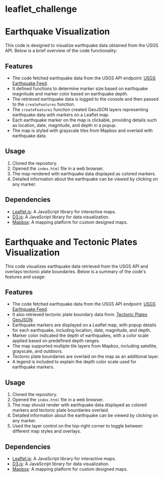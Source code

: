 # leaflet_challenge
# Earthquake Visualization 

This code is designed to visualize earthquake data obtained from the USGS API. Below is a brief overview of the code functionality:

## Features
- The code fetched earthquake data from the USGS API endpoint: [USGS Earthquake Feed](https://earthquake.usgs.gov/earthquakes/feed/v1.0/summary/all_week.geojson).
- It defined functions to determine marker size based on earthquake magnitude and marker color based on earthquake depth.
- The retrieved earthquake data is logged to the console and then passed to the `createFeatures` function.
- The `createFeatures` function created GeoJSON layers representing earthquake data with markers on a Leaflet map.
- Each earthquake marker on the map is clickable, providing details such as location, date, magnitude, and depth in a popup.
- The map is styled with grayscale tiles from Mapbox and overlaid with earthquake data.

## Usage
1. Cloned the repository.
2. Opened the `index.html` file in a web browser.
3. The map rendered with earthquake data displayed as colored markers.
4. Detailed information about the earthquake can be viewed by clicking on any marker.

## Dependencies
- [Leaflet.js](https://leafletjs.com/): A JavaScript library for interactive maps.
- [D3.js](https://d3js.org/): A JavaScript library for data visualization.
- [Mapbox](https://www.mapbox.com/): A mapping platform for custom designed maps.

# Earthquake and Tectonic Plates Visualization 

This code visualizes earthquake data retrieved from the USGS API and overlays tectonic plate boundaries. Below is a summary of the code's features and usage:

## Features
- The code fetched earthquake data from the USGS API endpoint: [USGS Earthquake Feed](https://earthquake.usgs.gov/earthquakes/feed/v1.0/summary/all_week.geojson).
- It also retrieved tectonic plate boundary data from: [Tectonic Plates GeoJSON](https://raw.githubusercontent.com/fraxen/tectonicplates/master/GeoJSON/PB2002_boundaries.json).
- Earthquake markers are displayed on a Leaflet map, with popup details for each earthquake, including location, date, magnitude, and depth.
- Marker color indicated the depth of earthquakes, with a color scale applied based on predefined depth ranges.
- The map supported multiple tile layers from Mapbox, including satellite, grayscale, and outdoors.
- Tectonic plate boundaries are overlaid on the map as an additional layer.
- A legend is included to explain the depth color scale used for earthquake markers.

## Usage
1. Cloned the repository.
2. Opened the `index.html` file in a web browser.
3. The map should render with earthquake data displayed as colored markers and tectonic plate boundaries overlaid.
4. Detailed information about the earthquake can be viewed by clicking on any marker. 
5. Used the layer control on the top-right corner to toggle between different map styles and overlays.

## Dependencies
- [Leaflet.js](https://leafletjs.com/): A JavaScript library for interactive maps.
- [D3.js](https://d3js.org/): A JavaScript library for data visualization.
- [Mapbox](https://www.mapbox.com/): A mapping platform for custom designed maps.

